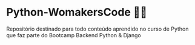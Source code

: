 # Python-WomakersCode 🦋🦋

Repositório destinado para todo conteúdo aprendido no curso de Python que faz parte do Bootcamp Backend Python &amp; Django
